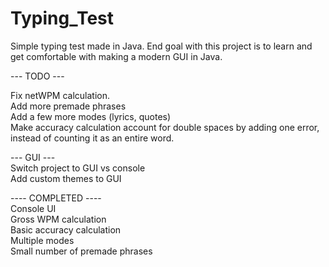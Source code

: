 # Typing_Test
Simple typing test made in Java.  End goal with this project is to learn and get comfortable with making a modern GUI in Java.

--- TODO ---     
  
Fix netWPM calculation.  
Add more premade phrases  
Add a few more modes (lyrics, quotes)  
Make accuracy calculation account for double spaces by adding one error, instead of counting it as an entire word.  
  
  
  --- GUI ---  
Switch project to GUI vs console  
Add custom themes to GUI  
  
  
---- COMPLETED ----  
Console UI  
Gross WPM calculation  
Basic accuracy calculation  
Multiple modes  
Small number of premade phrases  

